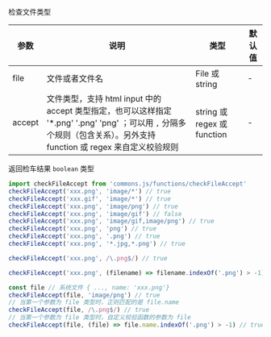 检查文件类型

| 参数 | 说明 | 类型 | 默认值 |
| --- | --- | --- | --- |
| file | 文件或者文件名 | File 或  string | - |
| accept | 文件类型，支持 html input 中的 accept 类型指定，也可以这样指定 '*.png' '.png' 'png' ；可以用 `,` 分隔多个规则（包含关系）。另外支持 function 或 regex 来自定义校验规则 | string 或 regex 或 function | - |

返回检车结果 `boolean` 类型
```js
import checkFileAccept from 'commons.js/functions/checkFileAccept'
checkFileAccept('xxx.png', 'image/*') // true
checkFileAccept('xxx.gif', 'image/*') // true
checkFileAccept('xxx.png', 'image/png') // true
checkFileAccept('xxx.png', 'image/gif') // false
checkFileAccept('xxx.png', 'image/gif,image/png') // true
checkFileAccept('xxx.png', 'png') // true
checkFileAccept('xxx.png', '.png') // true
checkFileAccept('xxx.png', '*.jpg,*.png') // true

checkFileAccept('xxx.png', /\.png$/) // true

checkFileAccept('xxx.png', (filename) => filename.indexOf('.png') > -1) // true

const file // 系统文件 { ..., name: 'xxx.png'}
checkFileAccept(file, 'image/png') // true
// 当第一个参数为 file 类型时，正则匹配的是 file.name
checkFileAccept(file, /\.png$/) // true
// 当第一个参数为 file 类型时，自定义校验函数的参数为 file
checkFileAccept(file, (file) => file.name.indexOf('.png') > -1) // true


```
